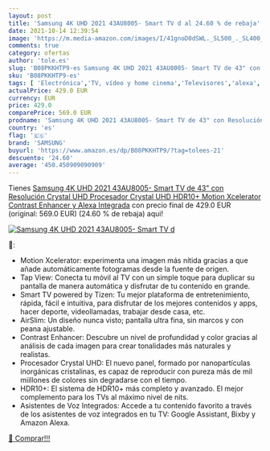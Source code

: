 ```yaml
---
layout: post
title: 'Samsung 4K UHD 2021 43AU8005- Smart TV d al 24.60 % de rebaja'
date: 2021-10-14 12:39:54
image: 'https://m.media-amazon.com/images/I/41gnoD0dSWL._SL500_._SL400_.jpg'
comments: true
category: ofertas
author: 'tole.es'
slug: 'B08PKKHTP9-es Samsung 4K UHD 2021 43AU8005- Smart TV de 43" con...'
sku: 'B08PKKHTP9-es'
tags: [ 'Electrónica','TV, vídeo y home cinema','Televisores','alexa','samsung', ]
actualPrice: 429.0 EUR
currency: EUR
price: 429.0
comparePrice: 569.0 EUR
prodname: 'Samsung 4K UHD 2021 43AU8005- Smart TV de 43" con Resolución Crystal UHD  Procesador Crystal UHD  HDR10+  Motion Xcelerator  Contrast Enhancer y Alexa Integrada'
country: 'es'
flag: '🇪🇸'
brand: 'SAMSUNG'
buyurl: 'https://www.amazon.es/dp/B08PKKHTP9/?tag=tolees-21'
descuento: '24.60'
average: '450.450909090909'
---
```


Tienes [Samsung 4K UHD 2021 43AU8005- Smart TV de 43" con Resolución Crystal UHD  Procesador Crystal UHD  HDR10+  Motion Xcelerator  Contrast Enhancer y Alexa Integrada](https://www.amazon.es/dp/B08PKKHTP9/?tag=tolees-21) con precio final de  429.0 EUR (original: 569.0 EUR) (24.60 %  de rebaja) aqui!

[![Samsung 4K UHD 2021 43AU8005- Smart TV d](https://m.media-amazon.com/images/I/41gnoD0dSWL._SL500_._SL400_.jpg)](https://www.amazon.es/dp/B08PKKHTP9/?tag=tolees-21)

🔎:

- Motion Xcelerator: experimenta una imagen más nítida gracias a que añade automáticamente fotogramas desde la fuente de origen.
- Tap View: Conecta tu móvil al TV con un simple toque para duplicar su pantalla de manera automática y disfrutar de tu contenido en grande.
- Smart TV powered by Tizen: Tu mejor plataforma de entretenimiento, rápida, fácil e intuitiva, para disfrutar de los mejores contenidos y apps, hacer deporte, videollamadas, trabajar desde casa, etc.
- AirSlim: Un diseño nunca visto; pantalla ultra fina, sin marcos y con peana ajustable.
- Contrast Enhancer: Descubre un nivel de profundidad y color gracias al análisis de cada imagen para crear tonalidades más naturales y realistas.
- Procesador Crystal UHD: El nuevo panel, formado por nanopartículas inorgánicas cristalinas, es capaz de reproducir con pureza más de mil miillones de colores sin degradarse con el tiempo.
- HDR10+: El sistema de HDR10+ más completo y avanzado. El mejor complemento para los TVs al máximo nivel de nits.
- Asistentes de Voz Integrados: Accede a tu contenido favorito a través de los asistentes de voz integrados en tu TV: Google Assistant, Bixby y Amazon Alexa.

[🛒 Comprar!!!](https://www.amazon.es/dp/B08PKKHTP9/?tag=tolees-21)
